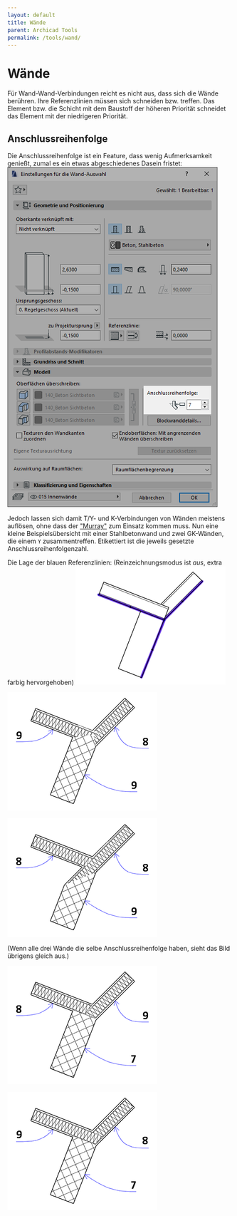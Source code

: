 ```yaml
---
layout: default
title: Wände
parent: Archicad Tools
permalink: /tools/wand/
---
```

# Wände

Für Wand-Wand-Verbindungen reicht es nicht aus, dass sich die Wände berühren. Ihre Referenzlinien müssen sich schneiden bzw. treffen. Das Element bzw. die Schicht mit dem Baustoff der höheren Priorität schneidet das Element mit der niedrigeren Priorität.

## Anschlussreihenfolge
Die Anschlussreihenfolge ist ein Feature, dass wenig Aufmerksamkeit genießt, zumal es ein etwas abgeschiedenes Dasein fristet:
![Anschlussreihenfolge](../img/wand-anschlussreihenfolge-1.png)

Jedoch lassen sich damit T/Y- und K-Verbindungen von Wänden meistens auflösen, ohne dass der ["Murray"](/techniken#stützen-zur-verschneidung) zum Einsatz kommen muss. Nun eine kleine Beispielsübersicht mit einer Stahlbetonwand und zwei GK-Wänden, die einem `Y` zusammentreffen. Etikettiert ist die jeweils gesetzte Anschlussreihenfolgenzahl.

Die Lage der blauen Referenzlinien: (Reinzeichnungsmodus ist _aus_, extra farbig hervorgehoben)
![Lage der Referenzlinien](../img/wand-anschlussreihenfolge-2.png)

![Lage der Referenzlinien](../img/wand-anschlussreihenfolge-3.png)

![Lage der Referenzlinien](../img/wand-anschlussreihenfolge-4.png)

(Wenn alle drei Wände die selbe Anschlussreihenfolge haben, sieht das Bild übrigens gleich aus.)

![Lage der Referenzlinien](../img/wand-anschlussreihenfolge-5.png)

![Lage der Referenzlinien](../img/wand-anschlussreihenfolge-6.png)

